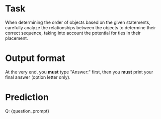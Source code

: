 # Task
When determining the order of objects based on the given statements, carefully analyze the relationships between the objects to determine their correct sequence, taking into account the potential for ties in their placement.

# Output format
At the very end, you **must** type "Answer:" first, then you **must** print your final answer (option letter only).

# Prediction
Q: {question_prompt}